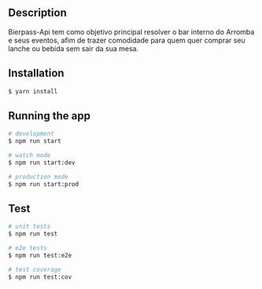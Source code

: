 ## Description

Bierpass-Api tem como objetivo principal resolver o bar interno do Arromba e seus eventos, afim de trazer comodidade para quem quer comprar seu lanche ou bebida sem sair da sua mesa.

## Installation

```bash
$ yarn install
```

## Running the app

```bash
# development
$ npm run start

# watch mode
$ npm run start:dev

# production mode
$ npm run start:prod
```

## Test

```bash
# unit tests
$ npm run test

# e2e tests
$ npm run test:e2e

# test coverage
$ npm run test:cov
```
